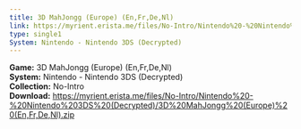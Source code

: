 ```yaml
---
title: 3D MahJongg (Europe) (En,Fr,De,Nl)
link: https://myrient.erista.me/files/No-Intro/Nintendo%20-%20Nintendo%203DS%20(Decrypted)/3D%20MahJongg%20(Europe)%20(En,Fr,De,Nl).zip
type: single1
System: Nintendo - Nintendo 3DS (Decrypted)
---
```

<b>Game:</b> 3D MahJongg (Europe) (En,Fr,De,Nl)<br>
<b>System:</b> Nintendo - Nintendo 3DS (Decrypted)<br>
<b>Collection:</b> No-Intro<br>
<b>Download:</b> https://myrient.erista.me/files/No-Intro/Nintendo%20-%20Nintendo%203DS%20(Decrypted)/3D%20MahJongg%20(Europe)%20(En,Fr,De,Nl).zip